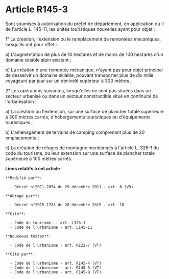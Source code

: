 # Article R145-3

Sont soumises à autorisation du préfet de département, en application du II de l'article L. 145-11, les unités touristiques
nouvelles ayant pour objet : 

1° La création, l'extension ou le remplacement de remontées mécaniques, lorsqu'ils ont pour effet : 

a) L'augmentation de plus de 10 hectares et de moins de 100 hectares d'un domaine skiable alpin existant ; 

b) La création d'une remontée mécanique, n'ayant pas pour objet principal de desservir un domaine skiable, pouvant
transporter plus de dix mille voyageurs par jour sur un denivelé supérieur à 300 mètres ; 

2° Les opérations suivantes, lorsqu'elles ne sont pas situées dans un secteur urbanisé ou dans un secteur constructible situé
en continuité de l'urbanisation : 

a) La création ou l'extension, sur une surface de plancher totale supérieure à 300 mètres carrés, d'hébergements touristiques
ou d'équipements touristiques ; 

b) L'aménagement de terrains de camping comprenant plus de 20 emplacements ; 

c) La création de refuges de montagne mentionnés à l'article L. 326-1 du code du tourisme, ou leur extension sur une surface
de plancher totale supérieure à 100 mètres carrés.

**Liens relatifs à cet article**

	**Modifié par**:

	  - Décret n°2011-2054 du 29 décembre 2011 - art. 6 (VD)

	**Abrogé par**:

	  - Décret n°2015-1783 du 28 décembre 2015 - art. 10

	**Cite**:

	  - Code du tourisme. - art. L326-1
	  - Code de l'urbanisme - art. L145-11

	**Nouveaux textes**:

	  - Code de l'urbanisme - art. R122-7 (VT)

	**Cité par**:

	  - Code de l'urbanisme - art. R145-4 (VT)
	  - Code de l'urbanisme - art. R145-5 (VT)
	  - Code de l'urbanisme - art. R145-9 (VT)
